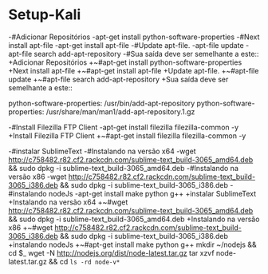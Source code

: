 # Setup-Kali
-#Adicionar Repositórios
-apt-get install python-software-properties
-#Next install apt-file
-apt-get install apt-file
-#Update apt-file.
-apt-file update
-apt-file search add-apt-repository
-#Sua saída deve ser semelhante a este::
+Adicionar Repositórios
+~#apt-get install python-software-properties
+Next install apt-file
+~#apt-get install apt-file
+Update apt-file.
+~#apt-file update
+~#apt-file search add-apt-repository
+Sua saída deve ser semelhante a este::
 
 python-software-properties: /usr/bin/add-apt-repository
 python-software-properties: /usr/share/man/man1/add-apt-repository.1.gz
 
-#Install Filezilla FTP Client
-apt-get install filezilla filezilla-common -y
+Install Filezilla FTP Client
+~#apt-get install filezilla filezilla-common -y
 
-#instalar SublimeText
-#Instalando na versão x64
-wget http://c758482.r82.cf2.rackcdn.com/sublime-text_build-3065_amd64.deb && sudo dpkg -i sublime-text_build-3065_amd64.deb
-#Instalando na versão x86
-wget http://c758482.r82.cf2.rackcdn.com/sublime-text_build-3065_i386.deb && sudo dpkg -i sublime-text_build-3065_i386.deb
-#instalando nodeJs
-apt-get install make python g++
+instalar SublimeText
+Instalando na versão x64
+~#wget http://c758482.r82.cf2.rackcdn.com/sublime-text_build-3065_amd64.deb && sudo dpkg -i sublime-text_build-3065_amd64.deb
+Instalando na versão x86
+~#wget http://c758482.r82.cf2.rackcdn.com/sublime-text_build-3065_i386.deb && sudo dpkg -i sublime-text_build-3065_i386.deb
+instalando nodeJs
+~#apt-get install make python g++
 mkdir ~/nodejs && cd $_
 wget -N http://nodejs.org/dist/node-latest.tar.gz
 tar xzvf node-latest.tar.gz && cd `ls -rd node-v*`
